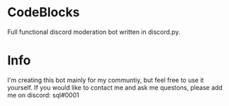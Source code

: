 # CodeBlocks
Full functional discord moderation bot written in discord.py.

# Info
I'm creating this bot mainly for my communtiy, but feel free to use it yourself.
If you would like to contact me and ask me questons, please add me on discord: sql#0001
